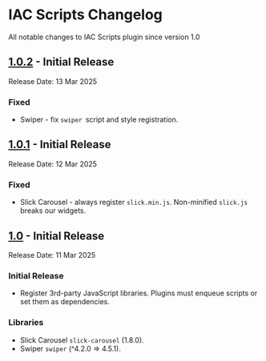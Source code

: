 # IAC Scripts Changelog

All notable changes to IAC Scripts plugin since version 1.0

## [1.0.2](https://github.com/yakyakman/iac-scripts/releases/tag/1.0.2/) - Initial Release

Release Date: 13 Mar 2025

### Fixed
-  Swiper - fix `swiper `script and style registration.


## [1.0.1](https://github.com/yakyakman/iac-scripts/releases/tag/1.0.1/) - Initial Release

Release Date: 12 Mar 2025

### Fixed
-  Slick Carousel - always register `slick.min.js`. Non-minified `slick.js` breaks our widgets.


## [1.0](https://github.com/yakyakman/iac-scripts/releases/tag/1.0/) - Initial Release

Release Date: 11 Mar 2025

### Initial Release
-  Register 3rd-party JavaScript libraries. Plugins must enqueue scripts or set them as dependencies.

### Libraries
- Slick Carousel `slick-carousel` (1.8.0).
- Swiper `swiper` (^4.2.0 => 4.5.1).
